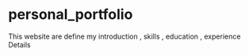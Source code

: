 # personal_portfolio
This website are define my introduction , skills , education , experience Details
